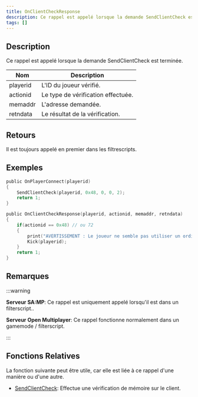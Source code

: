 ```yaml
---
title: OnClientCheckResponse
description: Ce rappel est appelé lorsque la demande SendClientCheck est terminée
tags: []
---
```


## Description

Ce rappel est appelé lorsque la demande SendClientCheck est terminée.

| Nom          | Description                       |
| -------------| --------------------------------- |
| playerid     | L'ID du joueur vérifié.           |
| actionid     | Le type de vérification effectuée.|
| memaddr      | L'adresse demandée.               |
| retndata     | Le résultat de la vérification.   |

## Retours

Il est toujours appelé en premier dans les filtrescripts.

## Exemples

```c
public OnPlayerConnect(playerid)
{
    SendClientCheck(playerid, 0x48, 0, 0, 2);
    return 1;
}

public OnClientCheckResponse(playerid, actionid, memaddr, retndata)
{
    if(actionid == 0x48) // ou 72
    {
        print("AVERTISSEMENT : Le joueur ne semble pas utiliser un ordinateur régulier !");
        Kick(playerid);
    }
    return 1;
}
```
## Remarques

:::warning

**Serveur SA:MP**: Ce rappel est uniquement appelé lorsqu'il est dans un filterscript..

**Serveur Open Multiplayer**: Ce rappel fonctionne normalement dans un gamemode / filterscript.

:::

## Fonctions Relatives

La fonction suivante peut être utile, car elle est liée à ce rappel d'une manière ou d'une autre. 

- [SendClientCheck](../functions/SendClientCheck): Effectue une vérification de mémoire sur le client.
